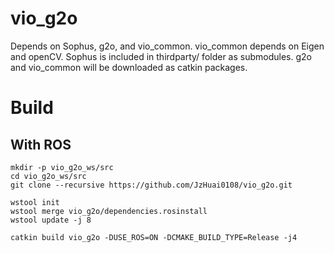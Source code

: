 # vio_g2o

Depends on Sophus, g2o, and vio_common.
vio_common depends on Eigen and openCV.
Sophus is included in thirdparty/ folder as submodules.
g2o and vio_common will be downloaded as catkin packages.

# Build

## With ROS
```
mkdir -p vio_g2o_ws/src
cd vio_g2o_ws/src
git clone --recursive https://github.com/JzHuai0108/vio_g2o.git

wstool init
wstool merge vio_g2o/dependencies.rosinstall
wstool update -j 8

catkin build vio_g2o -DUSE_ROS=ON -DCMAKE_BUILD_TYPE=Release -j4

```

